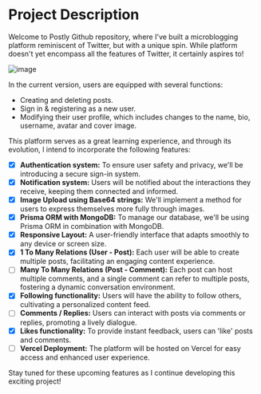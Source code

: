 # Project Description
Welcome to Postly Github repository, where I've built a microblogging platform reminiscent of Twitter, but with a unique spin. While platform doesn't yet encompass all the features of Twitter, it certainly aspires to!

![image](https://github.com/DariusLukasukas/Postly/assets/64962012/e0bde655-03e2-43bd-bd37-a06eb0a75c7d)

In the current version, users are equipped with several functions:

- Creating and deleting posts.
- Sign in & registering as a new user.
- Modifying their user profile, which includes changes to the name, bio, username, avatar and cover image.

This platform serves as a great learning experience, and through its evolution, I intend to incorporate the following features:

- [x] **Authentication system:** To ensure user safety and privacy, we'll be introducing a secure sign-in system.
- [x] **Notification system:** Users will be notified about the interactions they receive, keeping them connected and informed.
- [x] **Image Upload using Base64 strings:** We'll implement a method for users to express themselves more fully through images.
- [x] **Prisma ORM with MongoDB:** To manage our database, we'll be using Prisma ORM in combination with MongoDB.
- [x] **Responsive Layout:** A user-friendly interface that adapts smoothly to any device or screen size.
- [x] **1 To Many Relations (User - Post):** Each user will be able to create multiple posts, facilitating an engaging content experience.
- [ ] **Many To Many Relations (Post - Comment):** Each post can host multiple comments, and a single comment can refer to multiple posts, fostering a dynamic conversation environment.
- [x] **Following functionality:** Users will have the ability to follow others, cultivating a personalized content feed.
- [ ] **Comments / Replies:** Users can interact with posts via comments or replies, promoting a lively dialogue.
- [x] **Likes functionality:** To provide instant feedback, users can 'like' posts and comments.
- [ ] **Vercel Deployment:** The platform will be hosted on Vercel for easy access and enhanced user experience.

Stay tuned for these upcoming features as I continue developing this exciting project!

